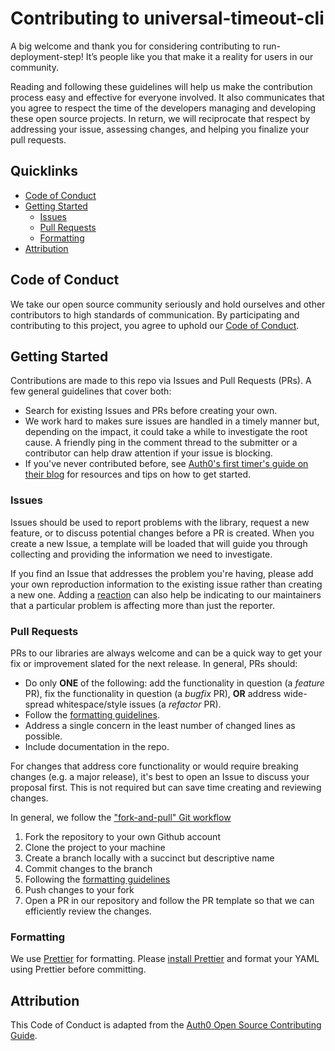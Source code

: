 # Contributing to universal-timeout-cli

A big welcome and thank you for considering contributing to run-deployment-step!
It’s people like you that make it a reality for users in our community.

Reading and following these guidelines will help us make the contribution
process easy and effective for everyone involved. It also communicates that you
agree to respect the time of the developers managing and developing these open
source projects. In return, we will reciprocate that respect by addressing your
issue, assessing changes, and helping you finalize your pull requests.

## Quicklinks

- [Code of Conduct](#code-of-conduct)
- [Getting Started](#getting-started)
  - [Issues](#issues)
  - [Pull Requests](#pull-requests)
  - [Formatting](#formatting)
- [Attribution](#attribution)

## Code of Conduct

We take our open source community seriously and hold ourselves and other
contributors to high standards of communication. By participating and
contributing to this project, you agree to uphold our
[Code of Conduct](https://github.com/colinparsonsme/run-deployment-step/CODE-OF-CONDUCT.md).

## Getting Started

Contributions are made to this repo via Issues and Pull Requests (PRs). A few
general guidelines that cover both:

- Search for existing Issues and PRs before creating your own.
- We work hard to makes sure issues are handled in a timely manner but,
  depending on the impact, it could take a while to investigate the root cause.
  A friendly ping in the comment thread to the submitter or a contributor can
  help draw attention if your issue is blocking.
- If you've never contributed before, see
  [Auth0's first timer's guide on their blog](https://auth0.com/blog/a-first-timers-guide-to-an-open-source-project/)
  for resources and tips on how to get started.

### Issues

Issues should be used to report problems with the library, request a new
feature, or to discuss potential changes before a PR is created. When you create
a new Issue, a template will be loaded that will guide you through collecting
and providing the information we need to investigate.

If you find an Issue that addresses the problem you're having, please add your
own reproduction information to the existing issue rather than creating a new
one. Adding a
[reaction](https://github.blog/2016-03-10-add-reactions-to-pull-requests-issues-and-comments/)
can also help be indicating to our maintainers that a particular problem is
affecting more than just the reporter.

### Pull Requests

PRs to our libraries are always welcome and can be a quick way to get your fix
or improvement slated for the next release. In general, PRs should:

- Do only **ONE** of the following: add the functionality in question (a
  _feature_ PR), fix the functionality in question (a _bugfix_ PR), **OR**
  address wide-spread whitespace/style issues (a _refactor_ PR).
- Follow the [formatting guidelines](#formatting).
- Address a single concern in the least number of changed lines as possible.
- Include documentation in the repo.

For changes that address core functionality or would require breaking changes
(e.g. a major release), it's best to open an Issue to discuss your proposal
first. This is not required but can save time creating and reviewing changes.

In general, we follow the
["fork-and-pull" Git workflow](https://github.com/susam/gitpr)

1. Fork the repository to your own Github account
2. Clone the project to your machine
3. Create a branch locally with a succinct but descriptive name
4. Commit changes to the branch
5. Following the [formatting guidelines](#formatting)
6. Push changes to your fork
7. Open a PR in our repository and follow the PR template so that we can
   efficiently review the changes.

### Formatting

We use [Prettier](https://prettier.io/) for formatting. Please
[install Prettier](https://prettier.io/docs/en/install.html) and format your
YAML using Prettier before committing.

## Attribution

This Code of Conduct is adapted from the
[Auth0 Open Source Contributing Guide](https://github.com/auth0/open-source-template/blob/master/GENERAL-CONTRIBUTING.md).
